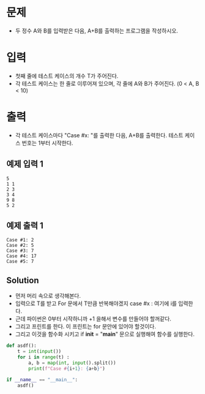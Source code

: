 # 문제
- 두 정수 A와 B를 입력받은 다음, A+B를 출력하는 프로그램을 작성하시오.

# 입력
- 첫째 줄에 테스트 케이스의 개수 T가 주어진다.
- 각 테스트 케이스는 한 줄로 이루어져 있으며, 각 줄에 A와 B가 주어진다. (0 < A, B < 10)

# 출력
- 각 테스트 케이스마다 "Case #x: "를 출력한 다음, A+B를 출력한다. 테스트 케이스 번호는 1부터 시작한다.

## 예제 입력 1
```
5
1 1
2 3
3 4
9 8
5 2
```
## 예제 출력 1
```
Case #1: 2
Case #2: 5
Case #3: 7
Case #4: 17
Case #5: 7
```
## Solution
- 먼저 머리 속으로 생각해본다.
- 입력으로 T를 받고 For 문에서 T만큼 반복해야겠지 case #x : 여기에 i를 입력한다.
- 근데 파이썬은 0부터 시작하니까 +1 을해서 변수를 만들어야 할꺼같다.
- 그리고 프린트를 한다. 이 프린트는 for 문안에 있어야 할것이다.
- 그리고 이것을 함수화 시키고 if __init__ = "__main__" 문으로 실행해여 함수를 실행한다.
```python
def asdf():
    t = int(input())
    for i in range(t) :
        a, b = map(int, input().split())
        print(f"Case #{i+1}: {a+b}")

if __name__ == "__main__":
    asdf()
```
